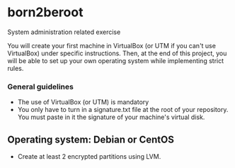 # born2beroot

System administration related exercise

You will create your first machine in VirtualBox (or UTM if you can't use VirtualBox) under specific instructions. Then, at the end of this project, you will be able to set up your own operating system while implementing strict rules.

### General guidelines

- The use of VirtualBox (or UTM) is mandatory
- You only have to turn in a signature.txt file at the root of your repository. You must paste in it the signature of your machine's virtual disk.

## Operating system: Debian or CentOS

* Create at least 2 encrypted partitions using LVM.
